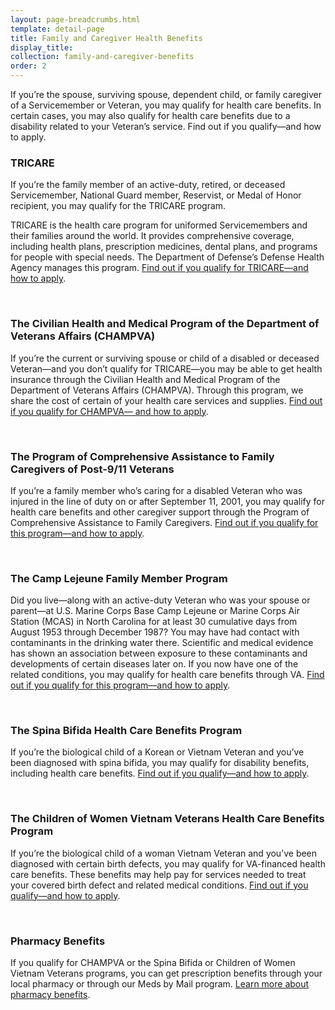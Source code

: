 ```yaml
---
layout: page-breadcrumbs.html
template: detail-page
title: Family and Caregiver Health Benefits
display_title:
collection: family-and-caregiver-benefits
order: 2
---
```


<div class="va-introtext">

If you’re the spouse, surviving spouse, dependent child, or family caregiver of a Servicemember or Veteran, you may qualify for health care benefits. In certain cases, you may also qualify for health care benefits due to a disability related to your Veteran’s service. Find out if you qualify—and how to apply.

</div>

### TRICARE

If you’re the family member of an active-duty, retired, or deceased Servicemember, National Guard member, Reservist, or Medal of Honor recipient, you may qualify for the TRICARE program.

TRICARE is the health care program for uniformed Servicemembers and their families around the world. It provides comprehensive coverage, including health plans, prescription medicines, dental plans, and programs for people with special needs. The Department of Defense’s Defense Health Agency manages this program. [Find out if you qualify for TRICARE—and how to apply](https://www.tricare.mil/).

<br>

### The Civilian Health and Medical Program of the Department of Veterans Affairs (CHAMPVA)

If you’re the current or surviving spouse or child of a disabled or deceased Veteran—and you don’t qualify for TRICARE—you may be able to get health insurance through the Civilian Health and Medical Program of the Department of Veterans Affairs (CHAMPVA). Through this program, we share the cost of certain of your health care services and supplies. [Find out if you qualify for CHAMPVA— and how to apply](/health-care/champva/).

<br>

### The Program of Comprehensive Assistance to Family Caregivers of Post-9/11 Veterans

If you’re a family member who’s caring for a disabled Veteran who was injured in the line of duty on or after September 11, 2001, you may qualify for health care benefits and other caregiver support through the Program of Comprehensive Assistance to Family Caregivers. [Find out if you qualify for this program—and how to apply](/health-care/comprehensive-assistance-to-family-caregivers/).

<br>

### The Camp Lejeune Family Member Program
Did you live—along with an active-duty Veteran who was your spouse or parent—at U.S. Marine Corps Base Camp Lejeune or Marine Corps Air Station (MCAS) in North Carolina for at least 30 cumulative days from August 1953 through December 1987? You may have had contact with contaminants in the drinking water there. Scientific and medical evidence has shown an association between exposure to these contaminants and developments of certain diseases later on.
If you now have one of the related conditions, you may qualify for health care benefits through VA. [Find out if you qualify for this program—and how to apply](/disability-benefits/conditions/exposure-to-hazardous-materials/contaminated-drinking-water-at-camp-lejeune/#familymembers).

<br>

### The Spina Bifida Health Care Benefits Program
If you’re the biological child of a Korean or Vietnam Veteran and you’ve been diagnosed with spina bifida, you may qualify for disability benefits, including health care benefits. [Find out if you qualify—and how to apply](https://www.va.gov/COMMUNITYCARE/programs/dependents/spinabifida/index.asp).

<br>

### The Children of Women Vietnam Veterans Health Care Benefits Program
If you’re the biological child of a woman Vietnam Veteran and you’ve been diagnosed with certain birth defects, you may qualify for VA-financed health care benefits. These benefits may help pay for services needed to treat your covered birth defect and related medical conditions. [Find out if you qualify—and how to apply](https://www.va.gov/COMMUNITYCARE/programs/dependents/cwvv/index.asp).

<br>

### Pharmacy Benefits
If you qualify for CHAMPVA or the Spina Bifida or Children of Women Vietnam Veterans programs, you can get prescription benefits through your local pharmacy or through our Meds by Mail program. [Learn more about pharmacy benefits](https://www.va.gov/COMMUNITYCARE/programs/dependents/pharmacy/index.asp).
